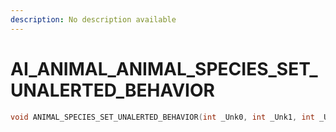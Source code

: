 ```yaml
---
description: No description available 
---
```


# AI_ANIMAL\_ANIMAL_SPECIES_SET_UNALERTED_BEHAVIOR

```cpp
void ANIMAL_SPECIES_SET_UNALERTED_BEHAVIOR(int _Unk0, int _Unk1, int _Unk2, int _Unk3);
```
